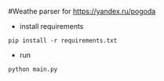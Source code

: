 #Weathe parser for https://yandex.ru/pogoda
- install requirements
```
pip install -r requirements.txt
```
- run
```
python main.py
```